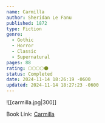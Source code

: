 ```yaml
---
name: Carmilla
author: Sheridan Le Fanu
published: 1872
type: Fiction
genre:
  - Gothic
  - Horror
  - Classic
  - Supernatural
pages: 88
rating: 🌕🌕🌕🌕🌑
status: Completed
date: 2024-11-14 18:26:19 -0600
updated: 2024-11-14 18:27:23 -0600
---
```


![[carmilla.jpg|300]]

Book Link: [Carmilla](https://www.goodreads.com/book/show/48037.Carmilla)
